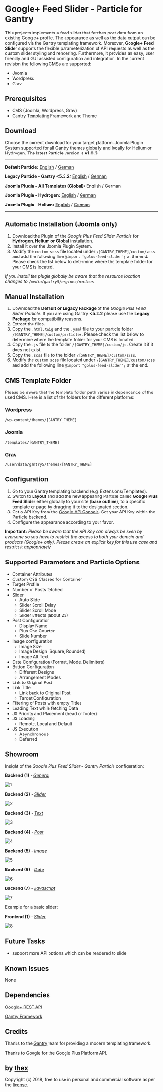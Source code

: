 # Google+ Feed Slider - Particle for Gantry
This projects implements a feed slider that fetches post data from an existing Google+ profile.  The appearance as well as the data output can be configured via the Gantry templating framework. Moreover, **Google+ Feed Slider** supports the flexible parameterization of API requests as well as the custom slider styling and rendering. Furthermore, it provides an easy, user friendly and GUI assisted configuration and integration. In the current revision the following CMSs are supported:
* Joomla
* Wordpress
* Grav

## Prerequisites
* CMS (Joomla, Wordpress, Grav)
* Gantry Templating Framework and Theme

## Download
Choose the correct download for your target platform. Joomla Plugin System supported for all Gantry themes globally and locally for Helium or Hydrogen. The latest Particle version is **v1.0.3**.
___
**Default Particle:**
[English](https://github.com/thexmanxyz/Google-Plus-Feed-Slider-Gantry/releases/download/v1.0.3/gfs.particle.only.EN.v1.0.3.zip) / [German](https://github.com/thexmanxyz/Google-Plus-Feed-Slider-Gantry/releases/download/v1.0.3/gfs.particle.only.DE.v1.0.3.zip)

**Legacy Particle - Gantry <5.3.2:**
[English](https://github.com/thexmanxyz/Google-Plus-Feed-Slider-Gantry/releases/download/v1.0.3/gfs.particle.only.legacy.EN.v1.0.3.zip) / [German](https://github.com/thexmanxyz/Google-Plus-Feed-Slider-Gantry/releases/download/v1.0.3/gfs.particle.only.legacy.DE.v1.0.3.zip)

**Joomla Plugin - All Templates (Global):**
[English](https://github.com/thexmanxyz/Google-Plus-Feed-Slider-Gantry/releases/download/v1.0.3/gfs.j3.global.EN.v1.0.3.zip) / [German](https://github.com/thexmanxyz/Google-Plus-Feed-Slider-Gantry/releases/download/v1.0.3/gfs.j3.global.DE.v1.0.3.zip)

**Joomla Plugin - Hydrogen:**
[English](https://github.com/thexmanxyz/Google-Plus-Feed-Slider-Gantry/releases/download/v1.0.3/gfs.j3.hydrogen.EN.v1.0.3.zip) / [German](https://github.com/thexmanxyz/Google-Plus-Feed-Slider-Gantry/releases/download/v1.0.3/gfs.j3.hydrogen.DE.v1.0.3.zip)

**Joomla Plugin - Helium:**
[English](https://github.com/thexmanxyz/Google-Plus-Feed-Slider-Gantry/releases/download/v1.0.3/gfs.j3.helium.EN.v1.0.3.zip) / [German](https://github.com/thexmanxyz/Google-Plus-Feed-Slider-Gantry/releases/download/v1.0.3/gfs.j3.helium.DE.v1.0.3.zip)
___

## Automatic Installation (Joomla only)
1. Download the Plugin of the *Google Plus Feed Slider Particle* for **Hydrogen, Helium or Global** installation.
2. Install it over the Joomla Plugin System.
3. Modify the `custom.scss` file located under `/[GANTRY_THEME]/custom/scss` and add the following line `@import "gplus-feed-slider";` at the end. Please check the list below to determine where the template folder for your CMS is located.

*If you install the plugin globally be aware that the resource location changes to `/media/gantry5/engines/nucleus`*

## Manual Installation
1. Download the **Default or Legacy Package** of the *Google Plus Feed Slider Particle*. If you are using Gantry **<5.3.2** please use the **Legacy Package** for compatibility reasons.
2. Extract the files.
3. Copy the `.html.twig` and the `.yaml` file to your particle folder `/[GANTRY_THEME]/custom/particles`. Please check the list below to determine where the template folder for your CMS is located.
4. Copy the `.js` file to the folder `/[GANTRY_THEME]/custom/js`. Create it if it does not exist.
5. Copy the `.scss` file to the folder `/[GANTRY_THEME]/custom/scss`.
6. Modify the `custom.scss` file located under `/[GANTRY_THEME]/custom/scss` and add the following line `@import "gplus-feed-slider";` at the end.

## CMS Template Folder
Please be aware that the template folder path varies in dependence of the used CMS. Here is a list of the folders for the different platforms:

### Wordpress
`/wp-content/themes/[GANTRY_THEME]`

### Joomla
`/templates/[GANTRY_THEME]`

### Grav
`/user/data/gantry5/themes/[GANTRY_THEME]`
   
## Configuration
1. Go to your Gantry templating backend (e.g. Extensions/Templates).
2. Switch to **Layout** and add the new appearing Particle called **Google Plus Feed Slider** either globally to your site (**base outline**), to a specific template or page by dragging it to the designated section.
3. Get a API Key from the [Google API Console](https://console.cloud.google.com/apis/dashboard). Set your API Key within the Particle backend. 
4. Configure the appearance according to your favor.

**Important:** *Please be aware that the API Key can always be seen by everyone so you have to restrict the access to both your domain and products (Google+ only). Please create an explicit key for this use case and restrict it appropriately*
 
## Supported Parameters and Particle Options
* Container Attributes
* Custom CSS Classes for Container
* Target Profile
* Number of Posts fetched
* Slider 
  * Auto Slide
  * Slider Scroll Delay
  * Slider Scroll Mode
  * Slider Effects (about 25)
* Post Configuration
  * Display Name
  * Plus One Counter
  * Slide Number
* Image configuration
  * Image Size
  * Image Design (Square, Rounded)
  * Image Alt Text
* Date Configuration (Format, Mode, Delimiters)  
* Button Configuration
  * Different Designs
  * Arrangement Modes
* Link to Original Post
* Link Title
  * Link back to Original Post
  * Target Configuration
* Filtering of Posts with empty Titles
* Loading Text while fetching Data
* JS Priority and Placement (head or footer)
* JS Loading
  * Remote, Local and Default
* JS Execution
  * Asynchronous
  * Deferred

## Showroom
Insight of the *Google Plus Feed Slider - Gantry Particle* configuration:

**Backend (1)** - *[General](/screenshots/backend_general.png)*

![1](/screenshots/backend_general.png)

**Backend (2)** - *[Slider](/screenshots/backend_slider.png)*

![2](/screenshots/backend_slider.png)

**Backend (3)** - *[Text](/screenshots/backend_text.png)*

![3](/screenshots/backend_text.png)

**Backend (4)** - *[Post](/screenshots/backend_post.png)*

![4](/screenshots/backend_post.png)

**Backend (5)** - *[Image](/screenshots/backend_image.png)*

![5](/screenshots/backend_image.png)

**Backend (6)** - *[Date](/screenshots/backend_date.png)*

![6](/screenshots/backend_date.png)

**Backend (7)** - *[Javascript](/screenshots/backend_js.png)*

![7](/screenshots/backend_js.png)

Example for a basic slider:

**Frontend (1)** - *[Slider](/screenshots/frontend_slider.gif)*

![8](/screenshots/frontend_slider.png)

## Future Tasks
* support more API options which can be rendered to slide

## Known Issues
None

## Dependencies
[Google+ REST API](https://developers.google.com/+/web/api/rest/)

[Gantry Framework](http://gantry.org/)

## Credits
Thanks to the [Gantry](https://github.com/gantry) team for providing a modern templating framework.

Thanks to Google for the Google Plus Platform API.

## by [thex](https://github.com/thexmanxyz)
Copyright (c) 2018, free to use in personal and commercial software as per the [license](/LICENSE.md).
